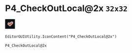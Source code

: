 # P4_CheckOutLocal@2x `32x32`
<img src="/img/P4_CheckOutLocal.png" width=32 height=32>

``` CSharp
EditorGUIUtility.IconContent("P4_CheckOutLocal@2x")
```
```
P4_CheckOutLocal@2x
```
